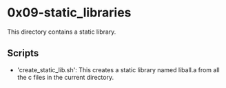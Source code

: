 # 0x09-static_libraries

This directory contains a static library.

## Scripts

- 'create_static_lib.sh': This creates a static library named liball.a from all the c files in the current directory.
